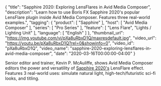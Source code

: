 {
  "title": "Sapphire 2020: Exploring LensFlares in Avid Media Composer",
  "description": "Learn how to use Boris FX Sapphire 2020's popular LensFlare plugin inside Avid Media Composer. Features three real-world examples.",
  "tagging": {
    "product": [
      "Sapphire"
    ],
    "host": [
      "Avid Media Composer"
    ],
    "series": [
      "Pro Series"
    ],
    "feature": [
      "Lens Flare",
      "Lights / Lighting Unit"
    ],
    "language": [
      "English"
    ]
  },
  "thumbnail_url": "https://img.youtube.com/vi/pXa8uRbxD1Q/maxresdefault.jpg",
  "video_url": "https://youtu.be/pXa8uRbxD1Q?rel=0&showinfo=0",
  "video_id": "pXa8uRbxD1Q",
  "video_name": "sapphire-2020-exploring-lensflares-in-avid-media-composer",
  "date": "2020-03-16T00:00:00-04:00"
}

Senior editor and trainer, Kevin P. McAuliffe, shows Avid Media Composer editors the power and versatility of [Sapphire 2020's](https://borisfx.com/products/sapphire/ "Boris FX Sapphire") LensFlare effect. Features 3 real-world uses: simulate natural light, high-tech/futuristic sci-fi looks, and titling.
